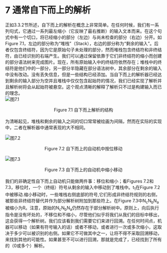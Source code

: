 # 7 通常自下而上的解析
正如3.3.2节所述，自下而上的解析在概念上非常简单。在任何时候，我们有一系列句式，它通过一系列最左缩小（它反映了最右推断）的输入文本而来。在这个句式中有一个切口，将已经缩小的部分（左边）与尚未检查的部分（右边）分开。如Figure 7.1，左边的部分称为“堆栈”（Stack），右边的部分称为“剩余的输入”。后者仅包含终结符，因为它是原始句子未处理的部分，然而堆栈包含终结符和非终结符，由已经识别的右端产生。我们可以通过保留依靠于它们非终结符的缩小而创建的部分语法树来完成图片。现在，所有原始输入中的终结符依然存在；堆栈中的终结符是他们中的一部分，另一部分半隐藏在部分语法树中，其余部分在剩余的输入中没有改动。没有丢失信息，但是一些结构已经添加。当自下而上的解析器已经达到剩余的输入部分为空并且堆栈中仅仅包含起始符的情况，我们已经实现了解析并且解析树将会从起始符被悬空。这个观点清晰的解释了解析只不过是构建输入而已的理念。<br/>
![图7.1](../img/7.0_Fig.7.1.png)
<center>Figure 7.1 自下而上解析的结构</center><br/>
为清晰起见，堆栈和剩余的输入之间的切口常常被绘画为间隔，然而在实际的实现中，二者在解析器中通常表现的大不相同。 

![图7.2](../img/7.0_Fig.7.2.png)
<center>Figure 7.2 自下而上的自动机中按位移动</center>

![图7.3](../img/7.0_Fig.7.3.png) 
<center>Figure 7.3 自下而上的自动机中缩小移动</center><br/>
我们的非确定性自下而上自动机只能做两件事：移位和缩小；看Figures 7.2和7.3，移位时，一个（终结）符号从剩余的输入中移动到了堆栈中。t<sub>1</sub>在Figure 7.2中被移动.缩小移动时，一些堆栈右侧底部的符号,它们形成非终结符规则的右侧，被那些非终结符替代并作为部分解析树附加到那些符上。在Figure 7.3中N<sub>c</sub>N<sub>b</sub>N<sub>a</sub>被缩小为R。注意，原始的N<sub>c</sub>N<sub>b</sub>N<sub>a</sub>仍然存在于部分解析树中。原则上，向后执行指令是没有坏处的，不移位和不缩小，尽管他们似乎将我们从我们的目标中移出，这会获得一个解析树。我们应该看到我们需要它们来进行回溯。在任何时间点，机器可以移动（如果有符号输入的话）或者不移动，或者进行一次或多次缩小，这取决于多少可以被识别的右侧。如果它不可做其中之一，让将不得不采取回溯移动，来找到其他的可能性。如果甚至不可以进行回溯，那就是完成了，已经找到了所有的（0或多个）解析。
